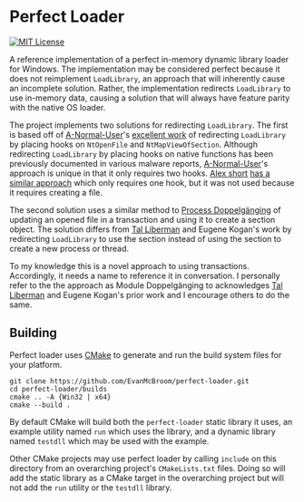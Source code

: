 # Perfect Loader

[![MIT License](https://img.shields.io/badge/license-MIT-blue.svg?style=flat)](LICENSE.txt)

A reference implementation of a perfect in-memory dynamic library loader for Windows.
The implementation may be considered perfect because it does not reimplement `LoadLibrary`, an approach that will inherently cause an incomplete solution.
Rather, the implementation redirects `LoadLibrary` to use in-memory data, causing a solution that will always have feature parity with the native OS loader.

The project implements two solutions for redirecting `LoadLibrary`.
The first is based off of [A-Normal-User](https://github.com/A-Normal-User)'s [excellent work](https://github.com/A-Normal-User/MemoryDll-DllRedirect) of redirecting `LoadLibrary` by placing hooks on `NtOpenFile` and `NtMapViewOfSection`.
Although redirecting `LoadLibrary` by placing hooks on native functions has been previously documented in various malware reports, [A-Normal-User](https://github.com/A-Normal-User)'s approach is unique in that it only requires two hooks.
[Alex short](https://twitter.com/alexsho71327477)
[has a similar approach](https://github.com/rbmm/Load) which only requires one hook, but it was not used because it requires creating a file.

The second solution uses a similar method to [Process Doppelgänging](https://www.blackhat.com/docs/eu-17/materials/eu-17-Liberman-Lost-In-Transaction-Process-Doppelganging.pdf) of updating an opened file in a transaction and using it to create a section object.
The solution differs from [Tal Liberman](https://twitter.com/Tal_Liberman) and Eugene Kogan's work by redirecting `LoadLibrary` to use the section instead of using the section to create a new process or thread.

To my knowledge this is a novel approach to using transactions.
Accordingly, it needs a name to reference it in conversation.
I personally refer to the the approach as Module Doppelgänging to acknowledges [Tal Liberman](https://twitter.com/Tal_Liberman) and Eugene Kogan's prior work and I encourage others to do the same.

## Building

Perfect loader uses [CMake](https://cmake.org/) to generate and run the build system files for your platform.

```
git clone https://github.com/EvanMcBroom/perfect-loader.git
cd perfect-loader/builds
cmake .. -A {Win32 | x64}
cmake --build .
```

By default CMake will build both the `perfect-loader` static library it uses, an example utility named `run` which uses the library, and a dynamic library named `testdll` which may be used with the example.

Other CMake projects may use perfect loader by calling `include` on this directory from an overarching project's `CMakeLists.txt` files.
Doing so will add the static library as a CMake target in the overarching project but will not add the `run` utility or the `testdll` library.